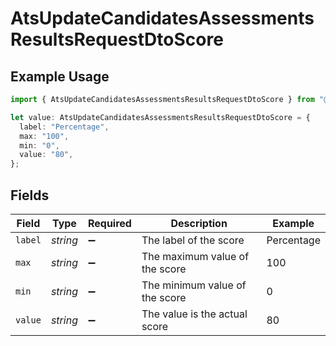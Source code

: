 # AtsUpdateCandidatesAssessmentsResultsRequestDtoScore

## Example Usage

```typescript
import { AtsUpdateCandidatesAssessmentsResultsRequestDtoScore } from "@stackone/stackone-client-ts/sdk/models/shared";

let value: AtsUpdateCandidatesAssessmentsResultsRequestDtoScore = {
  label: "Percentage",
  max: "100",
  min: "0",
  value: "80",
};
```

## Fields

| Field                          | Type                           | Required                       | Description                    | Example                        |
| ------------------------------ | ------------------------------ | ------------------------------ | ------------------------------ | ------------------------------ |
| `label`                        | *string*                       | :heavy_minus_sign:             | The label of the score         | Percentage                     |
| `max`                          | *string*                       | :heavy_minus_sign:             | The maximum value of the score | 100                            |
| `min`                          | *string*                       | :heavy_minus_sign:             | The minimum value of the score | 0                              |
| `value`                        | *string*                       | :heavy_minus_sign:             | The value is the actual score  | 80                             |